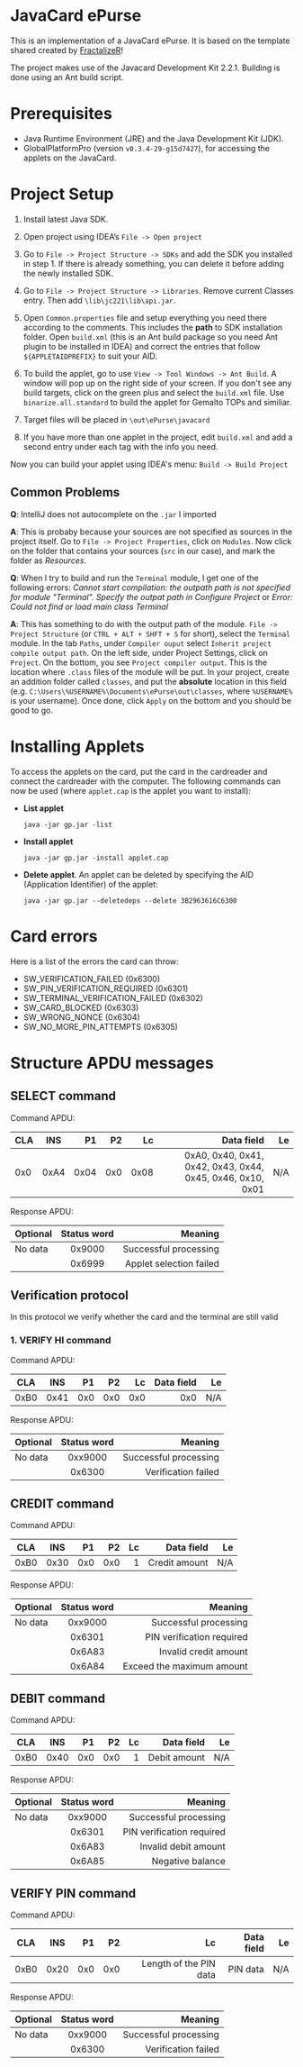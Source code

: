 # JavaCard ePurse
This is an implementation of a JavaCard ePurse.
It is based on the template shared created by [FractalizeR](https://github.com/FractalizeR/IntelliJ-IDEA-Java-Card-Project-Template)!

The project makes use of the Javacard Development Kit 2.2.1.
Building is done using an Ant build script.

# Prerequisites
* Java Runtime Environment (JRE) and the Java Development Kit (JDK).
* GlobalPlatformPro (version `v0.3.4-29-g15d7427`), for accessing the applets on the JavaCard.

# Project Setup
1. Install latest Java SDK.

2. Open project using IDEA’s `File -> Open project`

3. Go to `File -> Project Structure -> SDKs` and add the SDK you installed in step 1. If there is already something, you can delete it before adding the newly installed SDK.

4. Go to `File -> Project Structure -> Libraries`. Remove current Classes entry. Then add `\lib\jc221\lib\api.jar`.

5. Open `Common.properties` file and setup everything you need there according to the comments. This includes the __path__ to SDK installation folder.
Open `build.xml` (this is an Ant build package so you need Ant plugin to be installed in IDEA) and correct the entries that follow `${APPLETAIDPREFIX}` to suit your AID.

6. To build the applet, go to use `View -> Tool Windows -> Ant Build`. A window will pop up on the right side of your screen.
If you don't see any build targets, click on the green plus and select the `build.xml` file.  Use `binarize.all.standard` to build the applet for Gemalto TOPs and similiar.

7. Target files will be placed in `\out\ePurse\javacard`

8. If you have more than one applet in the project, edit `build.xml` and add a second entry under each tag with the info you need.

Now you can build your applet using IDEA's menu: `Build -> Build Project`


## Common Problems

__Q__: IntelliJ does not autocomplete on the `.jar` I imported

__A__: This is probaby because your sources are not specified as sources in the project itself. Go to `File -> Project Properties`, click on `Modules`.
Now click on the folder that contains your sources (`src` in our case), and mark the folder as _Resources_.

__Q__: When I try to build and run the `Terminal` module, I get one of the following errors: _Cannot start compilation: the outpath path is not specified for module "Terminal". Specify the outpat path in Configure Project_ or _Error: Could not find or load main class Terminal_

__A__: This has something to do with the output path of the module. `File -> Project Structure` (or `CTRL + ALT + SHFT + S` for short), select the `Terminal` module. In the tab `Paths`, under `Compiler ouput` select `Inherit project compile output path`. On the left side, under Project Settings, click on `Project`. On the bottom, you see `Project compiler output`. This is the location where `.class` files of the module will be put.
In your project, create an addition folder called `classes`, and put the __absolute__ location in this field (e.g. `C:\Users\%USERNAME%\Documents\ePurse\out\classes`, where `%USERNAME%` is your username).
Once done, click `Apply` on the bottom and you should be good to go.

# Installing Applets
To access the applets on the card, put the card in the cardreader and connect the cardreader with the computer.
The following commands can now be used (where `applet.cap` is the applet you want to install):

* __List applet__
  ```
  java -jar gp.jar -list
  ```
* __Install applet__
  ```
  java -jar gp.jar -install applet.cap
  ```
* __Delete applet__. An applet can be deleted by specifying the AID (Application Identifier) of the applet:
  ```
  java -jar gp.jar --deletedeps --delete 3B2963616C6300
  ```
  
# Card errors

Here is a list of the errors the card can throw:

- SW_VERIFICATION_FAILED (0x6300)
- SW_PIN_VERIFICATION_REQUIRED (0x6301)
- SW_TERMINAL_VERIFICATION_FAILED (0x6302)
- SW_CARD_BLOCKED (0x6303)
- SW_WRONG_NONCE (0x6304)
- SW_NO_MORE_PIN_ATTEMPTS (0x6305)

# Structure APDU messages

## SELECT command

Command APDU:

| CLA | INS | P1 | P2 | Lc | Data field | Le |
| ----|:---:| --:|--:| --:| --:| --:|
| 0x0 | 0xA4 | 0x04 | 0x0 | 0x08 | 0xA0, 0x40, 0x41, 0x42, 0x43, 0x44, 0x45, 0x46, 0x10, 0x01 | N/A |

Response APDU:

| Optional | Status word | Meaning |
| ----|:---:| --:|
| No data | 0x9000 | Successful processing |
| | 0x6999 | Applet selection failed |

## Verification protocol 

In this protocol we verify whether the card and the terminal are still valid 

### 1. VERIFY HI command

Command APDU:

| CLA | INS | P1 | P2 | Lc | Data field | Le |
| ----|:---:| --:|--:| --:| --:| --:|
| 0xB0 | 0x41 | 0x0 | 0x0 | 0x0 | 0x0 | N/A |

Response APDU:

| Optional | Status word | Meaning |
| ----|:---:| --:|
| No data | 0xx9000 | Successful processing |
| | 0x6300 | Verification failed |



## CREDIT command

Command APDU:

| CLA | INS | P1 | P2 | Lc | Data field | Le |
| ----|:---:| --:|--:| --:| --:| --:|
| 0xB0 | 0x30 | 0x0 | 0x0 | 1 | Credit amount | N/A |

Response APDU:

| Optional | Status word | Meaning |
| ----|:---:| --:|
| No data | 0xx9000 | Successful processing |
| | 0x6301 | PIN verification required |
| | 0x6A83 | Invalid credit amount |
| | 0x6A84 | Exceed the maximum amount |

## DEBIT command

Command APDU:

| CLA | INS | P1 | P2 | Lc | Data field | Le |
| ----|:---:| --:|--:| --:| --:| --:|
| 0xB0 | 0x40 | 0x0 | 0x0 | 1 | Debit amount | N/A |

Response APDU:

| Optional | Status word | Meaning |
| ----|:---:| --:|
| No data | 0xx9000 | Successful processing |
| | 0x6301 | PIN verification required |
| | 0x6A83 | Invalid debit amount |
| | 0x6A85 | Negative balance |

## VERIFY PIN command

Command APDU:

| CLA | INS | P1 | P2 | Lc | Data field | Le |
| ----|:---:| --:|--:| --:| --:| --:|
| 0xB0 | 0x20 | 0x0 | 0x0 | Length of the PIN data | PIN data | N/A |

Response APDU:

| Optional | Status word | Meaning |
| ----|:---:| --:|
| No data | 0xx9000 | Successful processing |
| | 0x6300 | Verification failed |
